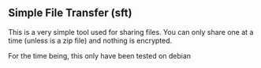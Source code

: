 ## Simple File Transfer (sft) ##


This is a very simple tool used for sharing files. You can only share one at a time (unless is a zip file) and nothing is encrypted.

For the time being, this only have been tested on debian
